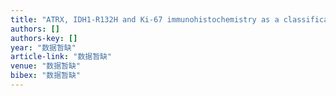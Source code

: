 ```yaml
---
title: "ATRX, IDH1-R132H and Ki-67 immunohistochemistry as a classification scheme for astrocytic tumors"
authors: []
authors-key: []
year: "数据暂缺"
article-link: "数据暂缺"
venue: "数据暂缺"
bibex: "数据暂缺"
---
```

